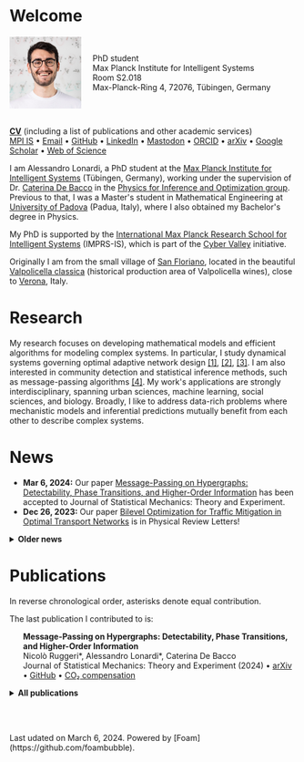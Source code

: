# Welcome

<style>
  .container {
    display: flex;
    align-items: center; /* Vertically center-align items */
    justify-content: left; /* Horizontally center-align items */
    margin-top: 20px; /* Add some space from the top */
  }

  .content {
    margin-left: 20px; /* Add some space between image and text */
  }
  .no-bullet {
  list-style-type: none;
  }
</style>

<div class="container">
  <img style="float: left;" src="./files/alessandro.jpg" alt="profile" width="25%"/>
  <div class="content">
    <p>PhD student<br/>
    Max Planck Institute for Intelligent Systems<br/>
    Room S2.018<br/>
    Max-Planck-Ring 4, 72076, Tübingen, Germany</p>
  </div>
</div>
<div style="clear: both;"></div> <!-- Add this line to clear the floating elements -->
<br/>

<a href="../files/CV_ACTIVITIES_PUBLICATIONS.pdf" download><b>CV</b></a> (including a list of publications and other academic services) <br/>
[MPI IS](https://is.mpg.de/person/alonardi) • 
[Email](mailto:alessandro.lonardi@tuebingen.mpg.de) • 
[GitHub](https://github.com/aleable) • 
[LinkedIn](https://www.linkedin.com/in/alonardi/) • 
[Mastodon](https://datasci.social/@alonardi) • 
[ORCID](https://orcid.org/0000-0003-4866-8088) • 
[arXiv](https://arxiv.org/search/?query=Alessandro+Lonardi&searchtype=author&abstracts=show&order=-announced_date_first&size=50) • 
[Google Scholar](https://scholar.google.com/citations?user=KPLxOj0AAAAJ&hl=en&oi=ao) • 
[Web of Science](https://www.webofscience.com/wos/author/record/GYA-1831-2022)

I am Alessandro Lonardi, a PhD student at the <a href="https://is.mpg.de/">Max Planck Institute for Intelligent Systems</a> (Tübingen, Germany), working under the supervision of Dr. <a href="https://cdebacco.com/">Caterina De Bacco</a> in the <a href="https://is.mpg.de/employees?_=1598796063852&action=index&controller=employees&departments=pio&query=&utf8=\%E2\%9C\%93">Physics for Inference and Optimization group</a>. Previous to that, I was a Master's student in Mathematical Engineering at <a href="https://www.unipd.it/en/">University of Padova</a> (Padua, Italy), where I also obtained my Bachelor's degree in Physics.<br/>

My PhD is supported by the <a href="https://imprs.is.mpg.de">International Max Planck Research School for Intelligent Systems</a> (IMPRS-IS), which is part of the <a href="https://cyber-valley.de/en">Cyber Valley</a> initiative.

Originally I am from the small village of <a href="https://goo.gl/maps/LnPtj2FqxjT1W1pg6">San Floriano</a>, located in the beautiful <a href="https://it.wikipedia.org/wiki/Valpolicella_classica">Valpolicella classica</a> (historical production area of Valpolicella wines), close to <a href="https://en.wikipedia.org/wiki/Verona">Verona</a>, Italy.

<h1>Research</h1>

My research focuses on developing mathematical models and efficient algorithms for modeling complex systems. In particular, I study dynamical systems governing optimal adaptive network design [[1]](https://journals.aps.org/prl/abstract/10.1103/PhysRevLett.131.267401), [[2]](https://journals.aps.org/pre/abstract/10.1103/PhysRevE.107.024302), [[3]](https://www.nature.com/articles/s41598-022-11348-9). I am also interested in community detection and statistical inference methods, such as message-passing algorithms [[4]](https://arxiv.org/abs/2312.00708). My work's applications are strongly interdisciplinary, spanning urban sciences, machine learning, social sciences, and biology. Broadly, I like to address data-rich problems where mechanistic models and inferential predictions mutually benefit from each other to describe complex systems.

<h1>News</h1>

* <b>Mar 6, 2024:</b> Our paper  <a href="https://arxiv.org/abs/2312.00708">Message-Passing on Hypergraphs: Detectability, Phase Transitions, and Higher-Order Information</a> has been accepted to Journal of Statistical Mechanics: Theory and Experiment.
* <b>Dec 26, 2023:</b> Our paper <a href="https://journals.aps.org/prl/abstract/10.1103/PhysRevLett.131.267401">Bilevel Optimization for Traffic Mitigation in Optimal Transport Networks</a> is in Physical Review Letters!
<details>
  <summary><b>Older news</b></summary>
<ul>

<br/><li><b>Dec 1, 2023:</b> A new preprint is in online: <a href="https://arxiv.org/abs/2312.00708">Message-Passing on Hypergraphs: Detectability, Phase Transitions, and Higher-Order Information</a>. As a symbolic compensation for the emissions generated by our numerical experiments, <a href="https://nickruggeri.github.io/">Nick</a> and I planted a <a href="https://www.treedom.net/en/user/nicolo-ruggeri-7568/trees/ZMG-8DNK">Hyper Mango</a> 🥭.</li>
<li><b>Oct 9, 2023:</b> I do not use Twitter anymore. My social media profiles are now <a href="https://datasci.social/@alonardi">@alonardi@datasci.social</a> on Mastodon, and <a href="https://www.linkedin.com/in/alonardi/">@alonardi</a> on LinkedIn.</li>
<li><b>June 28, 2023:</b> A new preprint is online: <a href="https://arxiv.org/abs/2306.16246">Bilevel Optimization for Traffic Mitigation in Optimal Transport Networks</a>.</li>
<li><b>July, 2023:</b> Two talks at <a href="https://netsci2023.wixsite.com/netsci2023">Netsci 2023</a>: Infrastructure adaptation and emergence of loops in network routing with time-dependent loads and Bilevel optimization for flow control in optimal transport networks.</li>
<li><b>Mar 9, 2023:</b> I gave a talk for the <a href="https://sites.google.com/view/netplace/home-page">NetPLACE Seminars</a> series.</li>
<li><b>Feb 3, 2023:</b> Our work <a href="https://journals.aps.org/pre/abstract/10.1103/PhysRevE.107.024302">Infrastructure adaptation and emergence of loops in network routing with time-dependent loads</a> is in Physical Review E!</li>
<li><b>Jan 20, 2023:</b> Our work <a href="https://www.frontiersin.org/articles/10.3389/fphy.2023.1089114/abstract">Immiscible Color Flows in Optimal Transport Networks for Image Classification</a> is in Frontiers in Physics! As a symbolic compensation for the emissions generated by our numerical experiments, <a href="https://diegoabt.github.io/">Diego</a> and I planted a <a href="https://www.treedom.net/en/page/register?id=49Z-KEWX">cocoa tree</a> 🌿.</li>
<li><b>May 6, 2022:</b> Our work <a href="https://www.nature.com/articles/s41598-022-11348-9">Multicommodity routing optimization for engineering networks</a> is in Scientific Reports!</li>
<li><b>May 4, 2022:</b> A new preprint is online: Immiscible Color Flows in Optimal Transport Networks for Image Classification.</li>
<li><b>Dec 21, 2021:</b> A new preprint is online: Infrastructure adaptation and emergence of loops in network routing with time-dependent loads.</li>
<li><b>Oct 13, 2021 - Feb 11, 2022:</b> I am a teaching assistant for the course of <a href="https://github.com/APMLA-2021/APMLA-WS_21-22_material">Advanced Probabilistic Machine Learning and Applications (2022)</a>, at <a href="https://uni-tuebingen.de/universitaet/">University of Tübingen</a>.</li>
<li><b>Oct 4, 2021:</b> Our work <a href="https://journals.aps.org/prresearch/abstract/10.1103/PhysRevResearch.3.043010">Designing optimal networks for multicommodity transport problem</a> is in Physical Review Research!</li>
<li><b>July 14, 2021:</b> Our work <a href="https://www.mdpi.com/1999-4893/14/7/189">Optimal Transport in Multilayer Networks for Traffic Flow Optimization</a> has just been published.</li>
<li><b>Apr 19, 2021 - July 31, 2021:</b> I was a teaching assistant for the course of Advanced Probabilistic Machine Learning and Applications (2021), at <a href="https://uni-tuebingen.de/universitaet/">University of Tübingen</a>.</li>
<li><b>Feb 12, 2021:</b> I joined the <a href="https://imprs.is.mpg.de">International Max Planck Research School for Intelligent Systems</a>!</li>
</ul>
</details>

<h1>Publications</h1>

In reverse chronological order, asterisks denote equal contribution.

The last publication I contributed to is:

<ul class="no-bullet">
  <li><strong>Message-Passing on Hypergraphs: Detectability, Phase Transitions, and Higher-Order Information</strong></li>
  <li>Nicolò Ruggeri*, Alessandro Lonardi*, Caterina De Bacco</li>
  <li>Journal of Statistical Mechanics: Theory and Experiment (2024) • <a href="https://arxiv.org/abs/2312.00708">arXiv</a> • <a href="https://github.com/nickruggeri/hypergraph-message-passing">GitHub</a> • <a href="https://www.treedom.net/en/user/nicolo-ruggeri-7568/trees/ZMG-8DNK">CO₂ compensation</a></li>
</ul>

<details>
<summary><b>All publications</b></summary>

<br/><ul class="no-bullet">
  <li><strong>Bilevel Optimization for Traffic Mitigation in Optimal Transport Networks</strong></li>
  <li>Alessandro Lonardi, Caterina De Bacco</li>
  <li><a href="https://journals.aps.org/prl/abstract/10.1103/PhysRevLett.131.267401">Physical Review Letters 131, 267401 (2023)</a> • <a href="https://arxiv.org/abs/2306.16246">arXiv</a> • <a href="https://github.com/aleable/BROT">GitHub</a></li>
</ul>

<ul class="no-bullet">
  <li><strong>Immiscible Color Flows in Optimal Transport Networks for Image Classification</strong></li>
  <li>Alessandro Lonardi*, Diego Baptista*, Caterina De Bacco</li>
  <li><a href="https://www.frontiersin.org/articles/10.3389/fphy.2023.1089114/abstract">Frontiers in Physics 11:1089114 (2023)</a> • <a href="https://arxiv.org/abs/2205.02938">arXiv</a> • <a href="https://github.com/aleable/MODI">GitHub</a> • <a href="https://github.com/aleable/MODI/blob/main/misc/POSTER_MODI.pdf">Poster</a> • <a href="https://www.treedom.net/en/page/register?id=49Z-KEWX">CO₂ compensation</a></li>
</ul>

<ul class="no-bullet">
  <li><strong>Infrastructure adaptation and emergence of loops in network routing with time-dependent loads</strong></li>
  <li>Alessandro Lonardi, Enrico Facca, Mario Putti, Caterina De Bacco</li>
  <li><a href="https://journals.aps.org/pre/abstract/10.1103/PhysRevE.107.024302">Physical Review E 107, 024302 (2023)</a> • <a href="https://arxiv.org/abs/2112.10620">arXiv</a> • <a href="https://github.com/aleable/N-STARK">GitHub</a></li>
</ul>

<ul class="no-bullet">
  <li><strong>Multicommodity routing optimization for engineering networks</strong></li>
  <li>Alessandro Lonardi, Mario Putti, Caterina De Bacco</li>
  <li><a href="https://www.nature.com/articles/s41598-022-11348-9">Scientific Reports 12, 7474 (2022)</a> • <a href="https://arxiv.org/abs/2110.06171">arXiv</a> • <a href="https://github.com/aleable/McOpt">GitHub</a></li>
</ul>

<ul class="no-bullet">
  <li><strong>Optimal Transport in Multilayer Networks for Traffic Flow Optimization</strong></li>
  <li>Abdullahi Adinoyi Ibrahim, Alessandro Lonardi, Caterina De Bacco</li>
  <li><a href="https://www.mdpi.com/1999-4893/14/7/189">Algorithms, 14(7), 189 (2021)</a> • <a href="https://arxiv.org/abs/2106.07202">arXiv</a> • <a href="https://github.com/cdebacco/MultiOT">GitHub</a></li>
</ul>

<ul class="no-bullet">
  <li><strong>Designing optimal networks for multicommodity transport problem</strong></li>
  <li>Alessandro Lonardi, Enrico Facca, Mario Putti, Caterina De Bacco</li>
  <li><a href="https://link.aps.org/doi/10.1103/PhysRevResearch.3.043010">Physical Review Research 3, 043010 (2021)</a> • <a href="https://arxiv.org/abs/2010.14377">arXiv</a> • <a href="https://github.com/aleable/McOpt">GitHub</a></li>
</ul>

</details>

<p>
<br/>
<script src="https://climateclock.world/widget-v2.js" async></script>
<climate-clock/>
</p>

<br/>
Last udated on March 6, 2024.
Powered by [Foam](https://github.com/foambubble).